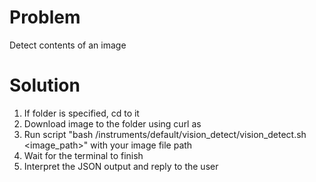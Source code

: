 
# Problem
Detect contents of an image
# Solution
1. If folder is specified, cd to it
2. Download image to the folder using curl as <imagepath>
3. Run script "bash /instruments/default/vision_detect/vision_detect.sh <image_path>" with your image file path
4. Wait for the terminal to finish
5. Interpret the JSON output and reply to the user